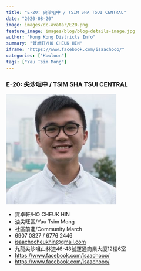 ```yaml
---
title: "E-20: 尖沙咀中 / TSIM SHA TSUI CENTRAL"
date: "2020-08-20"
image: images/dc-avatar/E20.png
feature_image: images/blog/blog-details-image.jpg
author: "Hong Kong Districts Info"
summary: "賀卓軒/HO CHEUK HIN"
iframe: "https://www.facebook.com/isaachooo/"
categories: ["Kowloon"]
tags: ["Yau Tsim Mong"]
---
```


### E-20: 尖沙咀中 / TSIM SHA TSUI CENTRAL  
![](/images/dc-avatar/E20.png)  

 - 賀卓軒/HO CHEUK HIN  
 - 油尖旺區/Yau Tsim Mong  
 - 社區前進/Community March  
 - 6907 0827 / 6776 2446  
 - isaachocheukhin@gmail.com  
 - 九龍尖沙咀山林道46-48號運通商業大廈12樓6室  
 - https://www.facebook.com/isaachooo/  
 - https://www.facebook.com/isaachooo/
